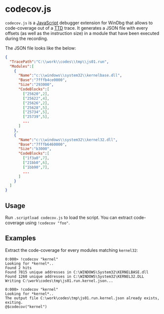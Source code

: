 # codecov.js

`codecov.js` is a [JavaScript](https://docs.microsoft.com/en-us/windows-hardware/drivers/debugger/javascript-debugger-scripting) debugger extension for WinDbg that allows to code-coverage out of a [TTD](https://docs.microsoft.com/en-us/windows-hardware/drivers/debugger/time-travel-debugging-overview) trace. It generates a JSON file with every offsets (as well as the instruction size) in a module that have been executed during the recording.

The JSON file looks like the below:

```json
{
  "TracePath":"C:\\work\\codes\\tmp\\js01.run",
  "Modules":[
    {
      "Name":"c:\\windows\\system32\\kernelbase.dll",
      "Base":"7fffb4ce0000",
      "Size":"293000",
      "CodeBlocks":[
        ["25620",2],
        ["25622",4],
        ["25626",2],
        ["25628",5],
        ["25734",5],
        ["25739",5],
        ...
      ]
    },
    {
      "Name":"c:\\windows\\system32\\kernel32.dll",
      "Base":"7fffb6460000",
      "Size":"b3000",
      "CodeBlocks":[
        ["1f3a0",7],
        ["21bb0",6],
        ["1bb90",7],
        ...
      ]
    }
  ]
}
```

## Usage

Run `.scriptload codecov.js` to load the script. You can extract code-coverage using `!codecov "foo"`.

## Examples

Extract the code-coverage for every modules matching `kernel32`:

```text
0:000> !codecov "kernel"
Looking for *kernel*..
Found 2 hits
Found 7815 unique addresses in C:\WINDOWS\System32\KERNELBASE.dll
Found 1260 unique addresses in C:\WINDOWS\System32\KERNEL32.DLL
Writing C:\work\codes\tmp\js01.run.kernel.json...

0:000> !codecov "kernel"
Looking for *kernel*..
The output file C:\work\codes\tmp\js01.run.kernel.json already exists, exiting.
@$codecov("kernel")
```

